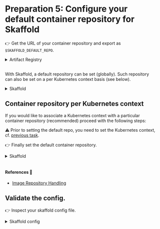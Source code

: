 # Preparation 5: Configure your default container repository for Skaffold

👉 Get the URL of your container repository and export as `$SKAFFOLD_DEFAULT_REPO`.

<details>
<summary>Artifact Registry</summary>

💡 You can lookup existing artifact repositories with the following command:

```sh
gcloud artifacts repositories list
```

A central, shared container repository could be used by developers.
With Binary Authorization enabled at the runtime (e.g., GKE) it can be ensured that images have been built as part of the CI pipeline.
Thus, developers can be granted permissions to the repository.

👉 Get the URL of the repository

```sh
gcloud artifacts repositories describe $REPO_NAME --location=$REPO_REGION
```

👉 export as `SKAFFOLD_DEFAULT_REPO`

```sh
export SKAFFOLD_DEFAULT_REPO=$(gcloud artifacts repositories describe $REPO_NAME --location=$REPO_REGION 2>&1 | grep "Registry URL" | sed -e 's/Registry URL:\ //')
```

#### References 🔗

- [Repository and image names](https://cloud.google.com/artifact-registry/docs/docker/names)

</details><br/>

With Skaffold, a default repository can be set (globally).
Such repository can also be set on a per Kubernetes context basis (see below).

<details>
<summary>Skaffold</summary>
👉 To set a global default repository execute the following command:

```sh
skaffold config set --global default-repo $SKAFFOLD_DEFAULT_REPO
```
and replace `$SKAFFOLD_DEFAULT_REPO` with the name of your container repository.
</details>

## Container repository per Kubernetes context

If you would like to associate a Kubernetes context with a particular container repository (recommended) proceed with the following steps:

⚠️ Prior to setting the default repo, you need to set the Kubernetes context, cf. [previous task](../04_kubectl/README.md).

👉 Finally set the default container repository.

<details>
<summary>Skaffold</summary>

The following command will associate the specified repository with the active Kubernetes context:

```sh
skaffold config set default-repo $SKAFFOLD_DEFAULT_REPO
```
Replace `$SKAFFOLD_DEFAULT_REPO` with the URL of the repository if necessary.
</details><br/>

#### References 🔗

- [Image Repository Handling](https://skaffold.dev/docs/environment/image-registries/)

##  Validate the config.

👉 Inspect your skaffold config file.

<details>
<summary>Skaffold config</summary>

Notice the `kubeContexts` in addition to the `global` section and look for `default-repo` entries.

```sh
cat ~/.skaffold/config
```
</details>
